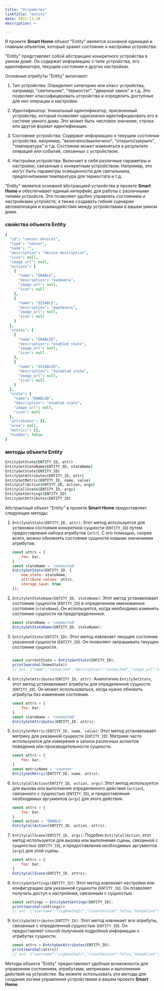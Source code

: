 ```yaml
---
title: "Устройство"
linkTitle: "entity"
date: 2021-11-20
description: >

---
```


В проекте **Smart Home** объект "Entity" является основной единицей и главным объектом, который хранит состояние и
настройки устройства.

"Entity" представляет собой абстракцию конкретного устройства в умном доме. Он содержит информацию о типе устройства,
его идентификаторе, текущем состоянии и других настройках.

Основные атрибуты "Entity" включают:

1. Тип устройства: Определяет категорию или класс устройства, например, "светильник", "термостат", "дверной замок" и
   т.д.
   Это позволяет классифицировать устройства и определить доступные для них операции и настройки.

2. Идентификатор: Уникальный идентификатор, присвоенный устройству, который позволяет однозначно идентифицировать его в
   системе умного дома. Это может быть числовое значение, строка или другой формат идентификации.

3. Состояние устройства: Содержит информацию о текущем состоянии устройства, например, "включено/выключено",
   "открыто/закрыто", "температура" и т.д. Состояние может изменяться в результате операций или событий, связанных с
   устройством.

4. Настройки устройства: Включает в себя различные параметры и настройки, связанные с конкретным устройством. Например,
   это могут быть параметры освещенности для светильника, предпочитаемая температура для термостата и т.д.

"Entity" является основной абстракцией устройства в проекте **Smart Home** и обеспечивает единый интерфейс для работы с
различными типами устройств. Это позволяет удобно управлять состоянием и настройками устройств, а также создавать гибкие
сценарии автоматизации и взаимодействия между устройствами в вашем умном доме.

### свойства объекта Entity

```coffeescript
{
  "id": "sensor.device1",
  "type": "sensor",
  "name": "",
  "description": "device description",
  "icon": null,
  "image_url": null,
  "actions": [
    {
      "name": "ENABLE",
      "description": "включить",
      "image_url": null,
      "icon": null
    },
    {
      "name": "DISABLE",
      "description": "выключить",
      "image_url": null,
      "icon": null
    }
  ],
  "states": [
    {
      "name": "ENABLED",
      "description": "enabled state",
      "image_url": null,
      "icon": null
    },
    {
      "name": "DISABLED",
      "description": "disabled state",
      "image_url": null,
      "icon": null
    }
  ],
  "state": {
    "name": "ENABLED",
    "description": "enabled state",
    "image_url": null,
    "icon": null
  },
  "attributes": {},
  "area": null,
  "metrics": [],
  "hidden": false
}
```

### методы объекта Entity

```coffeescript
EntitySetState(ENTITY_ID, attr)
EntitySetStateName(ENTITY_ID, stateName)
EntityGetState(ENTITY_ID)
EntitySetAttributes(ENTITY_ID, attr)
EntitySetMetric(ENTITY_ID, name, value)
EntityCallAction(ENTITY_ID, action, args)
EntityCallScene(ENTITY_ID, args)
EntityGetSettings(ENTITY_ID)
EntityGetAttributes(ENTITY_ID)
```

Абстрактный объект "Entity" в проекте **Smart Home** предоставляет следующие методы:

1. `EntitySetState(ENTITY_ID, attr)`: Этот метод используется для установки состояния конкретной сущности (`ENTITY_ID`)
   путем предоставления набора атрибутов (`attr`). С его помощью, скорее всего, можно обновлять состояние сущности
   новыми значениями атрибутов.

    ```javascript
    const attrs = {
        foo: bar,
    }
    const stateName = 'connected'
    EntitySetState(ENTITY_ID, {
        new_state: stateName,
        attribute_values: attrs,
        storage_save: true
    });
    ```

2. `EntitySetStateName(ENTITY_ID, stateName)`: Этот метод устанавливает состояние сущности (`ENTITY_ID`) в определенное
   именованное состояние (`stateName`). Он используется, когда необходимо изменить состояние сущности на
   предопределенное.

    ```javascript
    const stateName = 'connected'
    EntitySetStateName(ENTITY_ID, stateName);
    ```

3. `EntityGetState(ENTITY_ID)`: Этот метод извлекает текущее состояние указанной сущности (`ENTITY_ID`). Он позволяет
   запрашивать текущее состояние сущности.

    ```javascript
  
    const currentState = EntityGetState(ENTITY_ID);
    print(marshal(homeState))
    // out: {"name":"connected","description":"connected","image_url":null,"icon":null}
    ```

4. `EntitySetAttributes(ENTITY_ID, attr)`: Аналогично `EntitySetState`, этот метод устанавливает атрибуты для
   определенной сущности (`ENTITY_ID`). Он может использоваться, когда нужно обновить атрибуты без изменения состояния.

    ```javascript
    const attrs = {
        foo: bar,
    }
    const stateName = 'connected'
    EntitySetAttributes(ENTITY_ID, attrs);
    ```

5. `EntitySetMetric(ENTITY_ID, name, value)`: Этот метод устанавливает метрику для указанной сущности (`ENTITY_ID`).
   Метрики часто используются для измерения и записи различных аспектов поведения или производительности сущности.

    ```javascript
    const attrs = {
        foo: bar,
    }
    const metricName = 'counter'
    EntitySetMetric(ENTITY_ID, name, attrs);
    ```

6. `EntityCallAction(ENTITY_ID, action, args)`: Этот метод используется для вызова или выполнения определенного
   действия (`action`), связанного с сущностью (`ENTITY_ID`), и предоставления необходимых аргументов (`args`) для этого
   действия.

    ```javascript
    const attrs = {
        foo: bar,
    }
    const action = 'ENABLE'
    EntityCallAction(ENTITY_ID, action, attrs);
    ```

7. `EntityCallScene(ENTITY_ID, args)`: Подобно `EntityCallAction`, этот метод используется для вызова или выполнения
   сцены, связанной с сущностью (`ENTITY_ID`), и предоставления необходимых аргументов (`args`) для этой сцены.

    ```javascript
    const attrs = {
        foo: bar,
    }
    EntityCallScene(ENTITY_ID, attrs);
    ```

8. `EntityGetSettings(ENTITY_ID)`: Этот метод извлекает настройки или конфигурацию для указанной сущности (`ENTITY_ID`).
   Он позволяет получать доступ к настройкам, связанным с сущностью.

    ```javascript
    const settings = EntityGetSettings(ENTITY_ID);
    print(marshal(settings))
    // out: {"username":"zigbee2mqtt","cleanSession":false,"keepAlive":15,"direction":"in","topics":"owntracks/#","pingTimeout":10,"connectTimeout":30,"qos":0}

    ```

9. `EntityGetAttributes(ENTITY_ID)`: Этот метод извлекает все атрибуты, связанные с определенной
   сущностью (`ENTITY_ID`). Он предоставляет способ получения подробной информации о атрибутах сущности.

    ```javascript
    const attrs = EntityGetAttributes(ENTITY_ID);
    print(marshal(attrs))
    // out: {"username":"zigbee2mqtt","cleanSession":false,"keepAlive":15,"direction":"in","topics":"owntracks/#","pingTimeout":10,"connectTimeout":30,"qos":0}

    ```

Методы объекта "Entity" предоставляют удобные возможности для управления состоянием, атрибутами, метриками и выполнения
действий на устройстве. Вы можете использовать эти методы для создания логики управления устройствами в вашем проекте
**Smart Home**.



